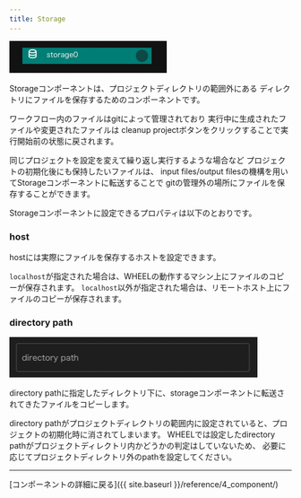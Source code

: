 ```yaml
---
title: Storage
---
```


![img](./img/storage.png "storage")

Storageコンポーネントは、プロジェクトディレクトリの範囲外にある
ディレクトリにファイルを保存するためのコンポーネントです。

ワークフロー内のファイルはgitによって管理されており
実行中に生成されたファイルや変更されたファイルは
cleanup projectボタンをクリックすることで実行開始前の状態に戻されます。

同じプロジェクトを設定を変えて繰り返し実行するような場合など
プロジェクトの初期化後にも保持したいファイルは、
input files/output filesの機構を用いてStorageコンポーネントに転送することで
gitの管理外の場所にファイルを保存することができます。


Storageコンポーネントに設定できるプロパティは以下のとおりです。

### host
hostには実際にファイルを保存するホストを設定できます。

`localhost`が指定された場合は、WHEELの動作するマシン上にファイルのコピーが保存されます。
`localhost`以外が指定された場合は、リモートホスト上にファイルのコピーが保存されます。

### directory path
![img](./img/storage_path.png "storage_path")

directory pathに指定したディレクトリ下に、storageコンポーネントに転送されてきたファイルをコピーします。

directory pathがプロジェクトディレクトリの範囲内に設定されていると、プロジェクトの初期化時に消されてしまいます。
WHEELでは設定したdirectory pathがプロジェクトディレクトリ内かどうかの判定はしていないため、
必要に応じてプロジェクトディレクトリ外のpathを設定してください。

--------
[コンポーネントの詳細に戻る]({{ site.baseurl }}/reference/4_component/)
